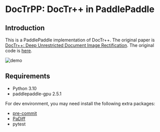 # DocTrPP: DocTr++ in PaddlePaddle

## Introduction

This is a PaddlePaddle implementation of DocTr++. The original paper is [DocTr++: Deep Unrestricted Document Image Rectification](https://arxiv.org/abs/2304.08796). The original code is [here](https://github.com/fh2019ustc/DocTr-Plus).

![demo](https://github.com/GreatV/DocTrPP/assets/17264618/4e491512-bfc4-4e69-a833-fd1c6e17158c)

## Requirements

- Python 3.10
- paddlepaddle-gpu 2.5.1

For dev environment, you may need install the following extra packages:

- [pre-commit](https://pre-commit.com/)
- [PaDiff](https://github.com/PaddlePaddle/PaDiff)
- pytest
